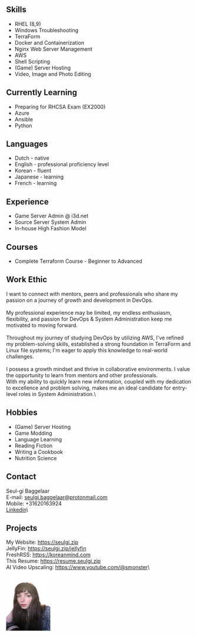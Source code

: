 <div class="container">

<div class="content" markdown="1">

## Skills
* RHEL (8,9)
* Windows Troubleshooting
* TerraForm
* Docker and Containerization
* Nginx Web Server Management
* AWS
* Shell Scripting
* (Game) Server Hosting
* Video, Image and Photo Editing

## Currently Learning
* Preparing for RHCSA Exam (EX2000)
* Azure
* Ansible
* Python

## Languages
* Dutch - native
* English - professional proficiency level
* Korean - fluent 
* Japanese - learning
* French - learning

## Experience
* Game Server Admin @ i3d.net
* Source Server System Admin
* In-house High Fashion Model

## Courses
* Complete Terraform Course - Beginner to Advanced

## Work Ethic
I want to connect with mentors, peers and professionals who share my passion on a journey of growth and development in DevOps.\
\
My professional experience may be limited, my endless enthusiasm, flexibility, and passion for DevOps & System Administration keep me motivated to moving forward.\
\
Throughout my journey of studying DevOps by utilizing AWS, I've refined my problem-solving skills, established a strong foundation in TerraForm and Linux file systems; I'm eager to apply this knowledge to real-world challenges.\
\
I possess a growth mindset and thrive in collaborative environments. I value the opportunity to learn from mentors and other professionals.\
With my ability to quickly learn new information, coupled with my dedication to excellence and problem solving, makes me an ideal candidate for entry-level roles in System Administration.\

## Hobbies
* (Game) Server Hosting
* Game Modding
* Language Learning
* Reading Fiction
* Writing a Cookbook
* Nutrition Science

## Contact
Seul-gi Baggelaar\
E-mail: seulgi.baggelaar@protonmail.com\
Mobile: +31620163924\
[Linkedin](https://www.linkedin.com/in/seul-gi-baggelaar-4b397a290/)\

## Projects

My Website: <https://seulgi.zip>\
JellyFin: <https://seulgi.zip/jellyfin>\
FreshRSS: <https://koreanmind.com>\
This Resume: <https://resume.seulgi.zip>\
AI Video Upscaling: <https://www.youtube.com/@smonster>\

</div>

<div class="image">
<img src="photo_portfolio.png" width="120" height="150">
</div>

</div>

